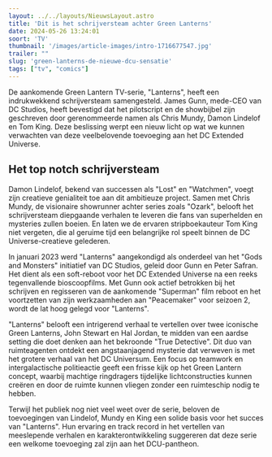 ```yaml
---
layout: ../../layouts/NieuwsLayout.astro
title: 'Dit is het schrijversteam achter Green Lanterns'
date: 2024-05-26 13:24:01
soort: 'TV'
thumbnail: '/images/article-images/intro-1716677547.jpg'
trailer: ""
slug: 'green-lanterns-de-nieuwe-dcu-sensatie'
tags: ["tv", "comics"]
---
```


De aankomende Green Lantern TV-serie, "Lanterns", heeft een indrukwekkend schrijversteam samengesteld. James Gunn, mede-CEO van DC Studios, heeft bevestigd dat het pilotscript en de showbijbel zijn geschreven door gerenommeerde namen als Chris Mundy, Damon Lindelof en Tom King. Deze beslissing werpt een nieuw licht op wat we kunnen verwachten van deze veelbelovende toevoeging aan het DC Extended Universe.

## Het top notch schrijversteam

Damon Lindelof, bekend van successen als "Lost" en "Watchmen", voegt zijn creatieve genialiteit toe aan dit ambitieuze project. Samen met Chris Mundy, de visionaire showrunner achter series zoals "Ozark", belooft het schrijversteam diepgaande verhalen te leveren die fans van superhelden en mysteries zullen boeien. En laten we de ervaren stripboekauteur Tom King niet vergeten, die al geruime tijd een belangrijke rol speelt binnen de DC Universe-creatieve gelederen.

In januari 2023 werd "Lanterns" aangekondigd als onderdeel van het "Gods and Monsters" initiatief van DC Studios, geleid door Gunn en Peter Safran. Het dient als een soft-reboot voor het DC Extended Universe na een reeks tegenvallende bioscoopfilms. Met Gunn ook actief betrokken bij het schrijven en regisseren van de aankomende "Superman" film reboot en het voortzetten van zijn werkzaamheden aan "Peacemaker" voor seizoen 2, wordt de lat hoog gelegd voor "Lanterns".

"Lanterns" belooft een intrigerend verhaal te vertellen over twee iconische Green Lanterns, John Stewart en Hal Jordan, te midden van een aardse setting die doet denken aan het bekroonde "True Detective". Dit duo van ruimteagenten ontdekt een angstaanjagend mysterie dat verweven is met het grotere verhaal van het DC Universum. Een focus op teamwork en intergalactische politieactie geeft een frisse kijk op het Green Lantern concept, waarbij machtige ringdragers tijdelijke lichtconstructies kunnen creëren en door de ruimte kunnen vliegen zonder een ruimteschip nodig te hebben.

Terwijl het publiek nog niet veel weet over de serie, beloven de toevoegingen van Lindelof, Mundy en King een solide basis voor het succes van "Lanterns". Hun ervaring en track record in het vertellen van meeslepende verhalen en karakterontwikkeling suggereren dat deze serie een welkome toevoeging zal zijn aan het DCU-pantheon.
